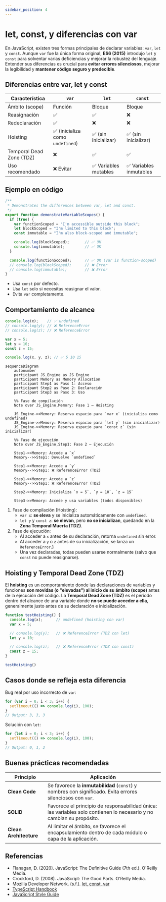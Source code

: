 ```yaml
---
sidebar_position: 4
---
```


# let, const, y diferencias con var

En JavaScript, existen tres formas principales de declarar variables: `var`, `let` y `const`. Aunque `var` fue la única forma original, **ES6 (2015)** introdujo `let` y `const` para solventar varias deficiencias y mejorar la robustez del lenguaje. Entender sus diferencias es crucial para **evitar errores silenciosos**, mejorar la legibilidad y **mantener código seguro y predecible**.

## Diferencias entre var, let y const

|Característica|`var`|`let`|`const`|
|--|--|--|--|
|Ámbito (scope)|Función|Bloque|Bloque|
|Reasignación|✅|✅|❌|
|Redeclaración|✅|❌|❌|
|Hoisting|✅ (inicializa como `undefined`)|✅ (sin inicializar)|✅ (sin inicializar)|
|Temporal Dead Zone (TDZ)|❌|✅|✅|
|Uso recomendado|❌ Evitar|✅ Variables mutables|✅ Variables inmutables|

## Ejemplo en código

```js title="src/interfaces/VariableScopeDemo.js" showLineNumbers
/**
 * Demonstrates the differences between var, let and const.
 */
export function demonstrateVariableScopes() {
  if (true) {
    var functionScoped = "I'm accessible outside this block";
    let blockScoped = "I'm limited to this block";
    const immutable = "I'm also block-scoped and immutable";

    console.log(blockScoped);       // ✅ OK
    console.log(immutable);         // ✅ OK
  }

  console.log(functionScoped);      // ✅ OK (var is function-scoped)
  // console.log(blockScoped);      // ❌ Error
  // console.log(immutable);        // ❌ Error
}
```

- Usa `const` por defecto.
- Usa `let` solo si necesitas reasignar el valor.
- Evita `var` completamente.

## Comportamiento de alcance

```js showLineNumbers
console.log(x);    // ✅ undefined
// console.log(y); // ❌ ReferenceError
// console.log(z); // ❌ ReferenceError

var x = 5;
let y = 10;
const z = 15;

console.log(x, y, z); // ✅ 5 10 15
```

```mermaid
sequenceDiagram
    autonumber
    participant JS_Engine as JS Engine
    participant Memory as Memory Allocation
    participant Step1 as Paso 1: Acceso
    participant Step2 as Paso 2: Declaración
    participant Step3 as Paso 3: Uso

    %% Fase de compilación
    Note over JS_Engine,Memory: Fase 1 – Hoisting

    JS_Engine->>Memory: Reserva espacio para `var x` (inicializa como undefined)
    JS_Engine->>Memory: Reserva espacio para `let y` (sin inicializar)
    JS_Engine->>Memory: Reserva espacio para `const z` (sin inicializar)

    %% Fase de ejecución
    Note over JS_Engine,Step1: Fase 2 – Ejecución

    Step1->>Memory: Accede a `x`
    Memory-->>Step1: Devuelve `undefined`

    Step1->>Memory: Accede a `y`
    Memory-->>Step1: ❌ ReferenceError (TDZ)

    Step1->>Memory: Accede a `z`
    Memory-->>Step1: ❌ ReferenceError (TDZ)

    Step2->>Memory: Inicializa `x = 5`, `y = 10`, `z = 15`

    Step3->>Memory: Accede y usa variables (todos disponibles)
```

1. Fase de compilación (Hoisting):
   - `var x`: **se eleva** y se inicializa automáticamente con `undefined`.
   - `let y` y `const z`: **se elevan**, pero **no se inicializan**, quedando en la **Zona Temporal Muerta (TDZ)**.
2. Fase de ejecución:
   - Al acceder a `x` antes de su declaración, retorna `undefined` sin error.
   - Al acceder a `y` o `z` antes de su inicialización, se lanza un `ReferenceError`.}
   - Una vez declaradas, todas pueden usarse normalmente (salvo que `const` no puede reasignarse).

## Hoisting y Temporal Dead Zone (TDZ)

El **hoisting** es un comportamiento donde las declaraciones de variables y funciones **son movidas (o "elevadas") al inicio de su ámbito (scope)** antes de la ejecución del código. La **Temporal Dead Zone (TDZ)** es el período dentro del alcance de una variable donde **no se puede acceder a ella**, generalmente justo antes de su declaración e inicialización.

```js title="src/interfaces/VariableScopeDemo.js" showLineNumbers
function testHoisting() {
  console.log(x);      // undefined (hoisting con var)
  var x = 5;

  // console.log(y);   // ❌ ReferenceError (TDZ con let)
  let y = 10;

  // console.log(z);   // ❌ ReferenceError (TDZ con const)
  const z = 15;
}

testHoisting()
```

## Casos donde se refleja esta diferencia

Bug real por uso incorrecto de `var`:

```js showLineNumbers
for (var i = 0; i < 3; i++) {
  setTimeout(() => console.log(i), 100);
}
// Output: 3, 3, 3
```

Solución con `let`:

```js showLineNumbers
for (let i = 0; i < 3; i++) {
  setTimeout(() => console.log(i), 100);
}
// Output: 0, 1, 2
```

## Buenas prácticas recomendadas

|Principio|Aplicación|
|--|--|
|**Clean Code**|Se favorece la **inmutabilidad** (`const`) y nombres con significado. Evita errores silenciosos con `var`.|
|**SOLID**|Favorece el principio de responsabilidad única: las variables solo contienen lo necesario y no cambian su propósito.|
|**Clean Architecture**|Al limitar el ámbito, se favorece el encapsulamiento dentro de cada módulo o capa de la aplicación.|

## Referencias

- Flanagan, D. (2020). JavaScript: The Definitive Guide (7th ed.). O'Reilly Media.
- Crockford, D. (2008). JavaScript: The Good Parts. O’Reilly Media.
- Mozilla Developer Network. (s.f.). [let, const, var](https://developer.mozilla.org/es/docs/Web/JavaScript/Reference/Statements/let)
- [TypeScript Handbook](https://www.typescriptlang.org/docs/)
- [JavaScript Style Guide](https://google.github.io/styleguide/jsguide.html)
